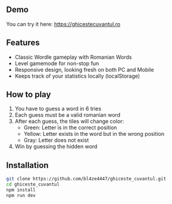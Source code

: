 ## Demo
You can try it here: https://ghicestecuvantul.ro

## Features
* Classic Wordle gameplay with Romanian Words
* Level gamemode for non-stop fun
* Responsive design, looking fresh on both PC and Mobile
* Keeps track of your statistics locally (localStorage)

## How to play
1. You have to guess a word in 6 tries
2. Each guess must be a valid romanian word
3. After each guess, the tiles will change color:
   - Green: Letter is in the correct position
   - Yellow: Letter exists in the word but in the wrong position
   - Gray: Letter does not exist
4. Win by guessing the hidden word

## Installation
```bash
git clone https://github.com/bl4ze4447/ghiceste_cuvantul.git
cd ghiceste_cuvantul
npm install
npm run dev
```







